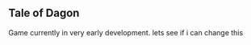 Tale of Dagon
-------------
Game currently in very early development.
lets see if i can change this
